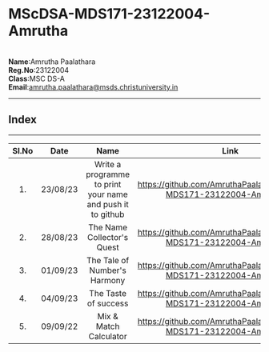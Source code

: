 # MScDSA-MDS171-23122004-Amrutha
 <br>**Name**:Amrutha Paalathara 
 <br> **Reg.No**:23122004  
 **Class**:MSC DS-A  
 **Email**:amrutha.paalathara@msds.christuniversity.in
 ******
 ## Index
 *****
 |**Sl.No**|**Date**|**Name**|**Link**|
 |:-------:|:--------:|:-------:|:------:|
 |1.|23/08/23|Write a programme to print your name and push it to github|https://github.com/AmruthaPaalathara/MScDSA-MDS171-23122004-Amrutha.git|
 |2.|28/08/23|The Name Collector's Quest|https://github.com/AmruthaPaalathara/MScDSA-MDS171-23122004-Amrutha.git|
 |3.|01/09/23|The Tale of Number's Harmony|https://github.com/AmruthaPaalathara/MScDSA-MDS171-23122004-Amrutha.git|
 |4.|04/09/23|The Taste of success|https://github.com/AmruthaPaalathara/MScDSA-MDS171-23122004-Amrutha.git|
 |5.|09/09/22|Mix & Match Calculator|https://github.com/AmruthaPaalathara/MScDSA-MDS171-23122004-Amrutha.git|
